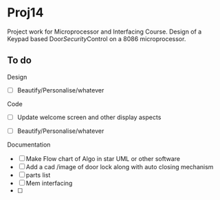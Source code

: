 # Proj14
Project work for Microprocessor and Interfacing Course. Design of a Keypad based Door$Security$Control on a 8086 microprocessor. 

## To do

Design

- [ ] Beautify/Personalise/whatever 

Code

- [ ] Update welcome screen and other display aspects
- [ ] Beautify/Personalise/whatever 



Documentation 

- [ ] Make Flow chart of Algo in star UML or other software
- [ ] Add a cad /image of door lock along with auto closing mechanism
- [ ] parts list
- [ ] Mem interfacing
- [ ] 